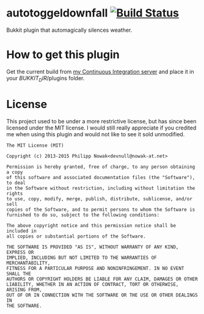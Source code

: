 autotoggeldownfall [![Build Status](https://server.nowak-at.net/jenkins/buildStatus/icon?job=public~AutoToggelDownfall)](https://server.nowak-at.net/jenkins/job/public~AutoToggelDownfall)
==================

Bukkit plugin that automagically silences weather.

How to get this plugin
==============
Get the current build from [my Continuous Integration server](https://ci.nowak-at.net/job/public~AutoToggelDownfall/)
 and place it in your $BUKKIT_DIR$/plugins folder.

License
========
This project used to be under a more restrictive license, but has since been licensed under the MIT license.
I would still really appreciate if you credited me when using this plugin and would not like to see it sold unmodified.

````
The MIT License (MIT)

Copyright (c) 2013-2015 Philipp Nowak<devnull@nowak-at.net>

Permission is hereby granted, free of charge, to any person obtaining a copy
of this software and associated documentation files (the "Software"), to deal
in the Software without restriction, including without limitation the rights
to use, copy, modify, merge, publish, distribute, sublicense, and/or sell
copies of the Software, and to permit persons to whom the Software is
furnished to do so, subject to the following conditions:

The above copyright notice and this permission notice shall be included in
all copies or substantial portions of the Software.

THE SOFTWARE IS PROVIDED "AS IS", WITHOUT WARRANTY OF ANY KIND, EXPRESS OR
IMPLIED, INCLUDING BUT NOT LIMITED TO THE WARRANTIES OF MERCHANTABILITY,
FITNESS FOR A PARTICULAR PURPOSE AND NONINFRINGEMENT. IN NO EVENT SHALL THE
AUTHORS OR COPYRIGHT HOLDERS BE LIABLE FOR ANY CLAIM, DAMAGES OR OTHER
LIABILITY, WHETHER IN AN ACTION OF CONTRACT, TORT OR OTHERWISE, ARISING FROM,
OUT OF OR IN CONNECTION WITH THE SOFTWARE OR THE USE OR OTHER DEALINGS IN
THE SOFTWARE.
````

